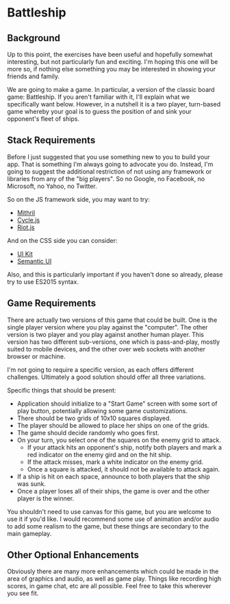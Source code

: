 # Battleship

## Background

Up to this point, the exercises have been useful and hopefully somewhat interesting, but not particularly fun and exciting. I'm hoping this one will be more so, if nothing else something you may be interested in showing your friends and family.

We are going to make a game. In particular, a version of the classic board game: Battleship. If you aren't familiar with it, I'll explain what we specifically want below. However, in a nutshell it is a two player, turn-based game whereby your goal is to guess the position of and sink your opponent's fleet of ships.

## Stack Requirements

Before I just suggested that you use something new to you to build your app. That is something I'm always going to advocate you do. Instead, I'm going to suggest the additional restriction of not using any framework or libraries from any of the "big players". So no Google, no Facebook, no Microsoft, no Yahoo, no Twitter.

So on the JS framework side, you may want to try:

* [Mithril](http://mithril.js.org/)
* [Cycle.js](http://cycle.js.org/)
* [Riot.js](http://riotjs.com/)

And on the CSS side you can consider:

* [UI Kit](http://getuikit.com/)
* [Semantic UI](http://semantic-ui.com/)

Also, and this is particularly important if you haven't done so already, please try to use ES2015 syntax.

## Game Requirements

There are actually two versions of this game that could be built. One is the single player version where you play against the "computer". The other version is two player and you play against another human player. This version has two different sub-versions, one which is pass-and-play, mostly suited to mobile devices, and the other over web sockets with another browser or machine.

I'm not going to require a specific version, as each offers different challenges. Ultimately a good solution should offer all three variations.

Specific things that should be present:

* Application should initialize to a "Start Game" screen with some sort of play button, potentially allowing some game customizations.
* There should be two grids of 10x10 squares displayed.
* The player should be allowed to place her ships on one of the grids.
* The game should decide randomly who goes first.
* On your turn, you select one of the squares on the enemy grid to attack.
  * If your attack hits an opponent's ship, notify both players and mark a red indicator on the enemy gird and on the hit ship.
  * If the attack misses, mark a white indicator on the enemy grid.
  * Once a square is attacked, it should not be available to attack again.
* If a ship is hit on each space, announce to both players that the ship was sunk.
* Once a player loses all of their ships, the game is over and the other player is the winner.

You shouldn't need to use canvas for this game, but you are welcome to use it if you'd like. I would recommend some use of animation and/or audio to add some realism to the game, but these things are secondary to the main gameplay.

## Other Optional Enhancements

Obviously there are many more enhancements which could be made in the area of graphics and audio, as well as game play. Things like recording high scores, in game chat, etc are all possible. Feel free to take this wherever you see fit.
